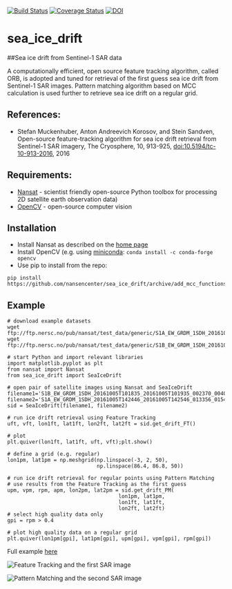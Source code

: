[![Build Status](https://travis-ci.org/nansencenter/sea_ice_drift.svg?branch=master)](https://travis-ci.org/nansencenter/sea_ice_drift)
[![Coverage Status](https://coveralls.io/repos/nansencenter/sea_ice_drift/badge.svg?branch=master)](https://coveralls.io/r/nansencenter/sea_ice_drift)
[![DOI](https://zenodo.org/badge/46479183.svg)](https://zenodo.org/badge/latestdoi/46479183)

# sea_ice_drift
##Sea ice drift from Sentinel-1 SAR data

A computationally efficient, open source feature tracking algorithm, 
called ORB, is adopted and tuned for retrieval of the first guess
sea ice drift from Sentinel-1 SAR images. Pattern matching algorithm 
based on MCC calculation is used further to retrieve sea ice drift on a
regular grid.

## References:
 * Stefan Muckenhuber, Anton Andreevich Korosov, and Stein Sandven, Open-source feature-tracking algorithm for sea ice drift retrieval from Sentinel-1 SAR imagery, The Cryosphere, 10, 913-925, [doi:10.5194/tc-10-913-2016](http://www.the-cryosphere.net/10/913/2016/), 2016
 
## Requirements:
 * [Nansat](https://github.com/nansencenter/nansat) - scientist friendly open-source Python toolbox for processing 2D satellite earth observation data)
 * [OpenCV](http://opencv.org) - open-source computer vision

## Installation
 * Install Nansat as described on the [home page](https://github.com/nansencenter/nansat)
 * Install OpenCV (e.g. using [miniconda](http://conda.pydata.org/miniconda.html): `conda install -c conda-forge opencv`
 * Use pip to install from the repo:
```
pip install https://github.com/nansencenter/sea_ice_drift/archive/add_mcc_functions.zip
```

## Example
```
# download example datasets
wget ftp://ftp.nersc.no/pub/nansat/test_data/generic/S1A_EW_GRDM_1SDH_20161005T142446_20161005T142546_013356_0154D8_C3EC.SAFE.tif
wget ftp://ftp.nersc.no/pub/nansat/test_data/generic/S1B_EW_GRDM_1SDH_20161005T101835_20161005T101935_002370_004016_FBF1.SAFE.tif

# start Python and import relevant libraries
import matplotlib.pyplot as plt
from nansat import Nansat
from sea_ice_drift import SeaIceDrift

# open pair of satellite images using Nansat and SeaIceDrift
filename1='S1B_EW_GRDM_1SDH_20161005T101835_20161005T101935_002370_004016_FBF1'
filename2='S1A_EW_GRDM_1SDH_20161005T142446_20161005T142546_013356_0154D8_C3EC'
sid = SeaIceDrift(filename1, filename2)

# run ice drift retrieval using Feature Tracking
uft, vft, lon1ft, lat1ft, lon2ft, lat2ft = sid.get_drift_FT()

# plot
plt.quiver(lon1ft, lat1ft, uft, vft);plt.show()

# define a grid (e.g. regular)
lon1pm, lat1pm = np.meshgrid(np.linspace(-3, 2, 50),
                             np.linspace(86.4, 86.8, 50))

# run ice drift retrieval for regular points using Pattern Matching
# use results from the Feature Tracking as the first guess
upm, vpm, rpm, apm, lon2pm, lat2pm = sid.get_drift_PM(
                                    lon1pm, lat1pm,
                                    lon1ft, lat1ft,
                                    lon2ft, lat2ft)
# select high quality data only
gpi = rpm > 0.4

# plot high quality data on a regular grid
plt.quiver(lon1pm[gpi], lat1pm[gpi], upm[gpi], vpm[gpi], rpm[gpi])

```
Full example [here](https://github.com/nansencenter/sea_ice_drift/blob/add_mcc_functions/examples/simple.py)

![Feature Tracking and the first SAR image](https://raw.githubusercontent.com/nansencenter/sea_ice_drift/add_mcc_functions/examples/sea_ice_drift_FT_img1.png)

![Pattern Matching and the second SAR image](https://raw.githubusercontent.com/nansencenter/sea_ice_drift/add_mcc_functions/examples/sea_ice_drift_PM_img2.png)
